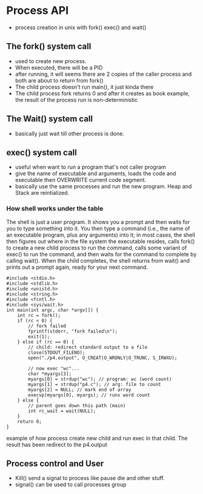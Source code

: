 # Process API
- process creation in unix with fork() exec() and wait()

## The fork() system call
- used to create new process.
- When executed, there will be a PID
- after running, it will seems there are 2 copies of the caller process and both are about to return from fork()
- The child process doesn't run main(), it just kinda there
- The child process fork returns 0 and after it creates as book example, the result of the process run is non-deterministic 

## The Wait() system call
- basically just wait till other process is done. 

## exec() system call
- useful when want to run a program that's not caller program
- give the name of executable and arguments, loads the code and executable then OVERWRITE current code segment.
- basically use the same processes and run the new program. Heap and Stack are reintialized.

### How shell works under the table
The shell is just a user program. It shows you a prompt and then
waits for you to type something into it. You then type a command (i.e.,
the name of an executable program, plus any arguments) into it; in most
cases, the shell then figures out where in the file system the executable
resides, calls fork() to create a new child process to run the command,
calls some variant of exec() to run the command, and then waits for the
command to complete by calling wait(). When the child completes, the
shell returns from wait() and prints out a prompt again, ready for your
next command.

```
#include <stdio.h>
#include <stdlib.h>
#include <unistd.h>
#include <string.h>
#include <fcntl.h>
#include <sys/wait.h>
int main(int argc, char *argv[]) {
    int rc = fork();
    if (rc < 0) {
        // fork failed
        fprintf(stderr, "fork failed\n");
        exit(1);
    } else if (rc == 0) {
        // child: redirect standard output to a file
        close(STDOUT_FILENO);
        open("./p4.output", O_CREAT|O_WRONLY|O_TRUNC, S_IRWXU);

        // now exec "wc"...
        char *myargs[3];
        myargs[0] = strdup("wc"); // program: wc (word count)
        myargs[1] = strdup("p4.c"); // arg: file to count
        myargs[2] = NULL; // mark end of array
        execvp(myargs[0], myargs); // runs word count
    } else {
        // parent goes down this path (main)
        int rc_wait = wait(NULL);
    }
    return 0;
}
```
example of how process create new child and run exec in that child. The result has been redirect to the p4.output

## Process control and User
- Kill() send a signal to process like pause die and other stuff.
- signal() can be used to call processes group


